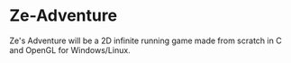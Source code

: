 # Ze-Adventure
Ze's Adventure will be a 2D infinite running game made from scratch in C and OpenGL for Windows/Linux.
